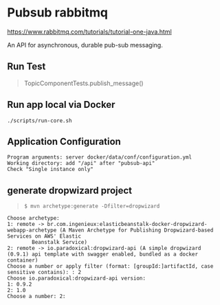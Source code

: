 # Pubsub rabbitmq

https://www.rabbitmq.com/tutorials/tutorial-one-java.html

An API for asynchronous, durable pub-sub messaging.

## Run Test

> TopicComponentTests.publish_message()

## Run app local via Docker

```
./scripts/run-core.sh
```

## Application Configuration

```
Program arguments: server docker/data/conf/configuration.yml
Working directory: add "/api" after "pubsub-api"
Check "Single instance only"
```

## generate dropwizard project

> `$ mvn archetype:generate -Dfilter=dropwizard`

```
Choose archetype:
1: remote -> br.com.ingenieux:elasticbeanstalk-docker-dropwizard-webapp-archetype (A Maven Archetype for Publishing Dropwizard-based Services on AWS' Elastic
        Beanstalk Service)
2: remote -> io.paradoxical:dropwizard-api (A simple dropwizard (0.9.1) api template with swagger enabled, bundled as a docker container)
Choose a number or apply filter (format: [groupId:]artifactId, case sensitive contains): : 2
Choose io.paradoxical:dropwizard-api version:
1: 0.9.2
2: 1.0
Choose a number: 2:
```

